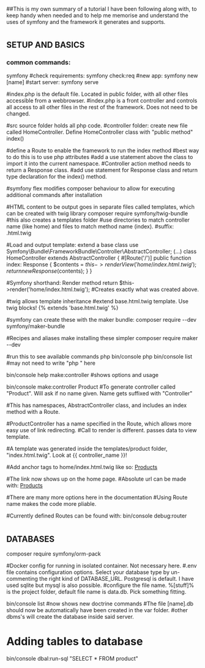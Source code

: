 ##This is my own summary of a tutorial I have been following along with, to keep handy when needed and to help me memorise and understand the uses of symfony and the framework it generates and supports.

#

## SETUP AND BASICS

### common commands:
symfony 
#check requirements:
symfony check:req 
#new app:
symfony new [name] 
#start server:
symfony serve 

#index.php is the default file. Located in public folder, with all other files accessible from a webbrowser.
#index.php is a front controller and controls all access to all other files in the rest of the framework. Does not need to be changed.

#src source folder holds all php code.
#controller folder: create new file called HomeController. Define HomeController class with "public method" index()

#define a Route to enable the framework to run the index method
#best way to do this is to use php attributes
#add a use statement above the class to import it into the current namespace.
#Controller action method needs to return a Response class.
#add use statement for Response class and return type declaration for the index() method.

#symfony flex modifies composer behaviour to allow for executing additional commands after installation

#HTML content to be output goes in separate files called templates, which can be created with twig library
composer require symfony/twig-bundle
#this also creates a templates folder
#use directories to match controller name (like home) and files to match method name (index). 
#suffix: .html.twig

#Load and output template: extend a base class
use Symfony\Bundle\FrameworkBundle\Controller\AbstractController;
(...)
class HomeController extends AbstractController
{
    #[Route('/')]
    public function index: Response
    {
        $contents = $this->renderView('home/index.html.twig');
        return new Response($contents);
    }
}

#Symfony shorthand: Render method
return $this->render('home/index.html.twig');
#Creates exactly what was created above.

#twig allows template inheritance 
#extend base.html.twig template. Use twig blocks!
{% extends 'base.html.twig' %}

#symfony can create these with the maker bundle:
composer require --dev symfony/maker-bundle

#Recipes and aliases make installing these simpler
composer require maker --dev

#run this to see available commands
php bin/console
php bin/console list
#may not need to write "php " here 

bin/console help make:controller 
#shows options and usage

bin/console make:controller Product 
#To generate controller called "Product". Will ask if no name given. Name gets suffixed with "Controller"

#This has namespaces, AbstractController class, and includes an index method with a Route.

#ProductController has a name specified in the Route, which allows more easy use of link redirecting.
#Call to render is different. passes data to view template.

#A template was generated inside the templates/product folder, "index.html.twig". Look at {{ controller_name }}!

#Add anchor tags to home/index.html.twig like so:
<a href = "{{ path('product_index') }}">Products</a>

#The link now shows up on the home page. 
#Absolute url can be made with:
<a href = "{{ url('product_index') }}">Products</a>

#There are many more options here in the documentation
#Using Route name makes the code more pliable.

#Currently defined Routes can be found with:
bin/console debug:router

#

## DATABASES

composer require symfony/orm-pack

#Docker config for running in isolated container. Not necessary here.
#.env file contains configuration options. Select your database type by un-commenting the right kind of DATABASE_URL. Postgresql is default. I have used sqlite but mysql is also possible.
#configure the file name. %[stuff]% is the project folder, default file name is data.db. Pick something fitting.

bin/console list 
#now shows new doctrine commands
#The file [name].db should now be automatically have been created in the var folder. 
#other dbms's will create the database inside said server.

# Adding tables to database



bin/console dbal:run-sql "SELECT * FROM product"